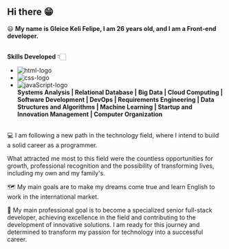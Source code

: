 ## Hi there 😁

😃 **My name is Gleice Keli Felipe, I am 26 years old, and I am a Front-end developer.** <br><br>

**Skills Developed** 👇🏻
- <img src="https://img.shields.io/badge/HTML5-E34F26?style=for-the-badge&logo=html5&logoColor=white" alt="html-logo"/> <br> 
- <img src="https://img.shields.io/badge/CSS3-1572B6?style=for-the-badge&logo=css3&logoColor=white" alt="css-logo"/> <br>
- <img src="https://img.shields.io/badge/JavaScript-F7DF1E?style=for-the-badge&logo=javascript&logoColor=black" alt="javaScript-logo" /> <br> **Systems Analysis | Relational Database | Big Data | Cloud Computing | Software Development | DevOps | Requirements Engineering | Data Structures and Algorithms | Machine Learning | Startup and Innovation Management | Computer Organization** <br><br>

💻 I am following a new path in the technology field, where I intend to build a solid career as a programmer.

What attracted me most to this field were the countless opportunities for growth, professional recognition and the possibility of transforming lives, including my own and my family's.

🗺 My main goals are to make my dreams come true and learn English to work in the international market.

🚀 My main professional goal is to become a specialized senior full-stack developer, achieving excellence in the field and contributing to the development of innovative solutions. I am ready for this journey and determined to transform my passion for technology into a successful career.
